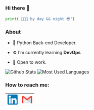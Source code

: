 ### Hi there 👋

```python
print('👨🏻‍💻 by day && night 😎')
```

### About

- 🐍 Python Back-end Developer.

- ⚙️ I’m currently learning **DevOps** 

- 🏢 Open to work.

![Github Stats](https://github-readme-stats.vercel.app/api?username=oleg1995petrov&show_icons=true&title_color=fff&icon_color=79ff97&text_color=9f9f9f&bg_color=151515&count_private=true&include_all_commits=true&layout=compact)
![Most Used Languages](https://github-readme-stats.vercel.app/api/top-langs?username=oleg1995petrov&show_icons=true&title_color=fff&icon_color=79ff97&text_color=9f9f9f&bg_color=151515&hide=swift,scss&langs_count=10&layout=compact)

### How to reach me:

| [<img src="https://github.com/oleg1995petrov/oleg1995petrov/blob/master/Assets/Linkedin.svg" alt="Linkedin Logo" width="32">](https://in.linkedin.com/in/ventz/) | [<img src="https://github.com/oleg1995petrov/oleg1995petrov/blob/master/Assets/Gmail.svg" alt="Gmail logo" height="32">](mailto:oleg1995petrov@yandex.by)
|:---:|:---:|

<!-- https://komarev.com/ghpvc/?username=oleg1995petrov&color=green -->
